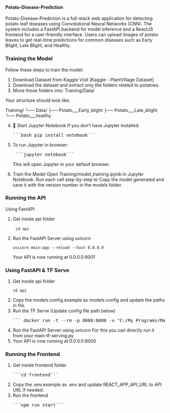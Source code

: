#### Potato-Disease-Prediction
Potato-Disease-Prediction is a full-stack web application for detecting potato leaf diseases using Convolutional Neural Networks (CNN). The system includes a FastAPI backend for model inference and a ReactJS frontend for a user-friendly interface. Users can upload images of potato leaves to get real-time predictions for common diseases such as Early Blight, Late Blight, and Healthy.

### Training the Model
Follow these steps to train the model:

1. Download Dataset from Kaggle
  Visit [Kaggle - PlantVillage Dataset]
2. Download the dataset and extract only the folders related to potatoes.
3. Move those folders into:
   Training/Data/

Your structure should look like:

Training/
└── Data/
    ├── Potato___Early_blight
    ├── Potato___Late_blight
    └── Potato___healthy
    
4. 🧪 Start Jupyter Notebook
   If you don’t have Jupyter installed:
     <pre>```bash pip install notebook```</pre>

5. To run Jupyter in browser:
    <pre> ```jupyter notebook``` </pre>
   This will open Jupyter in your default browser.

6. Train the Model
   Open Training/model_training.ipynb in Jupyter Notebook.
   Run each cell step-by-step to
   Copy the model generated and save it with the version number in the models folder.

### Running the API
Using FastAPI
  1. Get inside api folder
    <pre> ```cd api``` </pre>
  2. Run the FastAPI Server using uvicorn
    <pre>```uvicorn main:app --reload --host 0.0.0.0```</pre>
Your API is now running at 0.0.0.0:8001

### Using FastAPI & TF Serve
  1. Get inside api folder
    <pre>```cd api```</pre>
  2. Copy the models.config.example as models.config and update the paths in file.
  3. Run the TF Serve (Update config file path below)
     <pre>``` docker run -t --rm -p 8000:8000 -v "C:/My Programs/Machine Learning Projects/potato-disease-classification:/potato-disease-classification" tensorflow/serving  --rest_api_port=8000 --model_config_file=/potato-disease-classification/models.config```</pre>
 4. Run the FastAPI Server using uvicorn For this you can directly run it from your  main-tf-serving.py
 5. Your API is now running at 0.0.0.0:8000

### Running the Frontend
  1. Get inside frontend folder
      <pre>```cd frontend```</pre>
  2. Copy the .env.example as .env and update REACT_APP_API_URL to API URL if needed.
  3. Run the frontend
     <pre>```npm run start```</pre>
  
